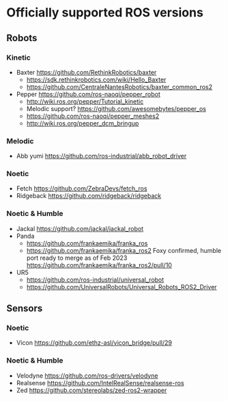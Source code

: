 # Officially supported ROS versions

## Robots
### Kinetic
- Baxter https://github.com/RethinkRobotics/baxter
    - https://sdk.rethinkrobotics.com/wiki/Hello_Baxter
    - https://github.com/CentraleNantesRobotics/baxter_common_ros2
- Pepper https://github.com/ros-naoqi/pepper_robot
    - http://wiki.ros.org/pepper/Tutorial_kinetic
    - Melodic support? https://github.com/awesomebytes/pepper_os
    - https://github.com/ros-naoqi/pepper_meshes2
    - http://wiki.ros.org/pepper_dcm_bringup

### Melodic
- Abb yumi https://github.com/ros-industrial/abb_robot_driver

### Noetic
- Fetch https://github.com/ZebraDevs/fetch_ros
- Ridgeback https://github.com/ridgeback/ridgeback

### Noetic & Humble
- Jackal https://github.com/jackal/jackal_robot
- Panda 
    - https://github.com/frankaemika/franka_ros
    - https://github.com/frankaemika/franka_ros2 Foxy confirmed, humble port ready to merge as of Feb 2023 https://github.com/frankaemika/franka_ros2/pull/10
- UR5 
    - https://github.com/ros-industrial/universal_robot 
    - https://github.com/UniversalRobots/Universal_Robots_ROS2_Driver

## Sensors
### Noetic
- Vicon https://github.com/ethz-asl/vicon_bridge/pull/29 

### Noetic & Humble
- Velodyne https://github.com/ros-drivers/velodyne 
- Realsense https://github.com/IntelRealSense/realsense-ros
- Zed https://github.com/stereolabs/zed-ros2-wrapper
